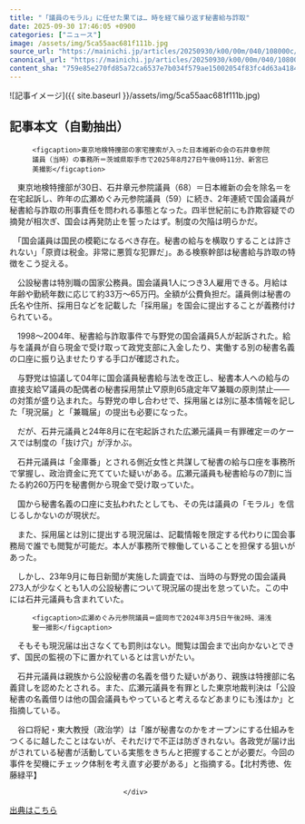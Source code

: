 ```yaml
---
title: "「議員のモラル」に任せた果ては… 時を経て繰り返す秘書給与詐取"
date: 2025-09-30 17:46:05 +0900
categories: ["ニュース"]
image: /assets/img/5ca55aac681f111b.jpg
source_url: "https://mainichi.jp/articles/20250930/k00/00m/040/108000c/"
canonical_url: "https://mainichi.jp/articles/20250930/k00/00m/040/108000c/"
content_sha: "759e85e270fd85a72ca6537e7b034f579ae15002054f83fc4d63a4184cdbada9"
---
```


![記事イメージ]({{ site.baseurl }}/assets/img/5ca55aac681f111b.jpg)

## 記事本文（自動抽出）
<div><section class="articledetail-body" id="articledetail-body">




<div class="articledetail-image-left">
  <figure>
    
    <figcaption>東京地検特捜部の家宅捜索が入った日本維新の会の石井章参院議員（当時）の事務所＝茨城県取手市で2025年8月27日午後0時11分、新宮巳美撮影</figcaption>
    
  </figure>
</div>

<p>　東京地検特捜部が30日、石井章元参院議員（68）＝日本維新の会を除名＝を在宅起訴し、昨年の広瀬めぐみ元参院議員（59）に続き、2年連続で国会議員が秘書給与詐取の刑事責任を問われる事態となった。四半世紀前にも詐欺容疑での摘発が相次ぎ、国会は再発防止を誓ったはず。制度の欠陥は明らかだ。</p>

<p>　「国会議員は国民の模範になるべき存在。秘書の給与を横取りすることは許されない」「原資は税金。非常に悪質な犯罪だ」。ある検察幹部は秘書給与詐取の特徴をこう捉える。</p>

	


<p>　公設秘書は特別職の国家公務員。国会議員1人につき3人雇用できる。月給は年齢や勤続年数に応じて約33万～65万円。全額が公費負担だ。議員側は秘書の氏名や住所、採用日などを記載した「採用届」を国会に提出することが義務付けられている。</p>





<p>　1998～2004年、秘書給与詐取事件で与野党の国会議員5人が起訴された。給与を議員が自ら現金で受け取って政党支部に入金したり、実働する別の秘書名義の口座に振り込ませたりする手口が確認された。</p>

	


<p>　与野党は協議して04年に国会議員秘書給与法を改正し、秘書本人への給与の直接支給▽議員の配偶者の秘書採用禁止▽原則65歳定年▽兼職の原則禁止――の対策が盛り込まれた。与野党の申し合わせで、採用届とは別に基本情報を記した「現況届」と「兼職届」の提出も必要になった。</p>

<p>　だが、石井元議員と24年8月に在宅起訴された広瀬元議員＝有罪確定＝のケースでは制度の「抜け穴」が浮かぶ。</p>

	


<p>　石井元議員は「金庫番」とされる側近女性と共謀して秘書の給与口座を事務所で掌握し、政治資金に充てていた疑いがある。広瀬元議員も秘書給与の7割に当たる約260万円を秘書側から現金で受け取っていた。</p>

<p>　国から秘書名義の口座に支払われたとしても、その先は議員の「モラル」を信じるしかないのが現状だ。</p>

<p>　また、採用届とは別に提出する現況届は、記載情報を限定する代わりに国会事務局で誰でも閲覧が可能だ。本人が事務所で稼働していることを担保する狙いがあった。</p>

	


<p>　しかし、23年9月に毎日新聞が実施した調査では、当時の与野党の国会議員273人が少なくとも1人の公設秘書について現況届の提出を怠っていた。この中には石井元議員も含まれていた。</p>



<div class="articledetail-image-left">
  <figure>
    
    <figcaption>広瀬めぐみ元参院議員＝盛岡市で2024年3月5日午後2時、湯浅聖一撮影</figcaption>
    
  </figure>
</div>

<p>　そもそも現況届は出さなくても罰則はない。閲覧は国会まで出向かないとできず、国民の監視の下に置かれているとは言いがたい。</p>

<p>　石井元議員は親族から公設秘書の名義を借りた疑いがあり、親族は特捜部に名義貸しを認めたとされる。また、広瀬元議員を有罪とした東京地裁判決は「公設秘書の名義借りは他の国会議員もやっていると考えるなどあまりにも浅はか」と指摘している。</p>

<p>　谷口将紀・東大教授（政治学）は「誰が秘書なのかをオープンにする仕組みをつくるに越したことはないが、それだけで不正は防ぎきれない。各政党が届け出がされている秘書が活動している実態をきちんと把握することが必要だ。今回の事件を契機にチェック体制を考え直す必要がある」と指摘する。【北村秀徳、佐藤緑平】</p>


</section>






								</div>

[出典はこちら](https://mainichi.jp/articles/20250930/k00/00m/040/108000c/)
